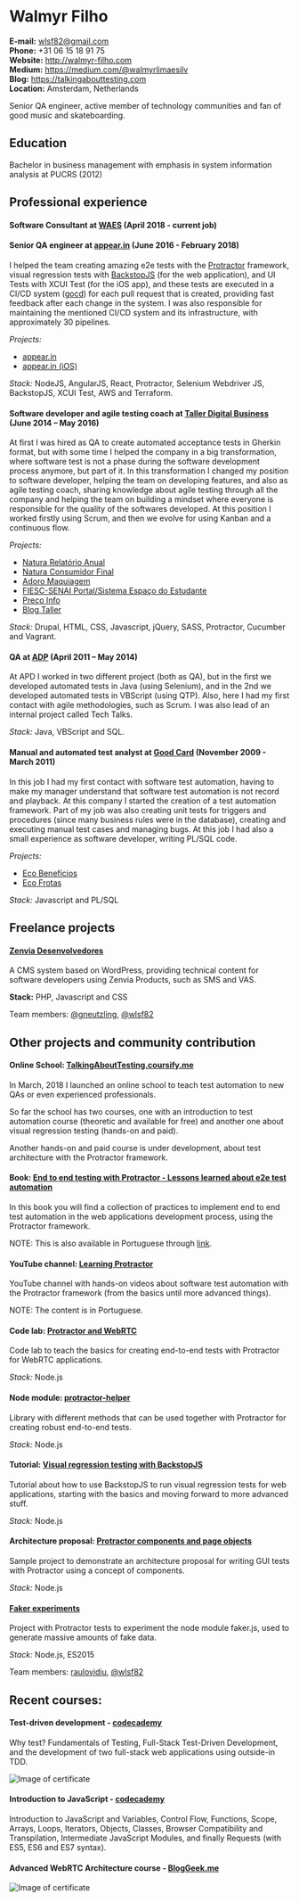 # Walmyr Filho
**E-mail:** wlsf82@gmail.com<br />
**Phone:** +31 06 15 18 91 75<br />
**Website:** http://walmyr-filho.com<br />
**Medium:** https://medium.com/@walmyrlimaesilv<br />
**Blog:** https://talkingabouttesting.com<br />
**Location:** Amsterdam, Netherlands<br />

Senior QA engineer, active member of technology communities and fan of good music and skateboarding.

## Education
Bachelor in business management with emphasis in system information analysis at PUCRS (2012)

## Professional experience
#### Software Consultant at [WAES](http://www.wearewaes.com) (April 2018 - current job)

#### Senior QA engineer at [appear.in](http://appear.in) (June 2016 - February 2018)
I helped the team creating amazing e2e tests with the [Protractor](http://www.protractortest.org/#/) framework, visual regression tests with [BackstopJS](https://github.com/garris/BackstopJS) (for the web application), and UI Tests with XCUI Test (for the iOS app), and these tests are executed in a CI/CD system ([gocd](http://gocd.org)) for each pull request that is created, providing fast feedback after each change in the system. I was also responsible for maintaining the mentioned CI/CD system and its infrastructure, with approximately 30 pipelines.

_Projects:_

- [appear.in](https://appear.in)
- [appear.in (iOS)](https://itunes.apple.com/us/app/appear.in-free-group-video/id878583078?mt=8)

_Stack:_ NodeJS, AngularJS, React, Protractor, Selenium Webdriver JS, BackstopJS, XCUI Test, AWS and Terraform.

#### Software developer and agile testing coach at [Taller Digital Business](http://taller.net.br/en/) (June 2014 – May 2016)
At first I was hired as QA to create automated acceptance tests in Gherkin format, but with some time I helped the company in a big transformation, where software test is not a phase during the software development process anymore, but part of it. In this transformation I changed my position to software developer, helping the team on developing features, and also as agile testing coach, sharing knowledge about agile testing through all the company and helping the team on building a mindset where everyone is responsible for the quality of the softwares developed.
At this position I worked firstly using Scrum, and then we evolve for using Kanban and a continuous flow.

_Projects:_

- [Natura Relatório Anual](http://www.natura.com.br/relatorio-anual)
- [Natura Consumidor Final](http://www.natura.com.br/)
- [Adoro Maquiagem](http://adoromaquiagem.com.br/)
- [FIESC-SENAI Portal/Sistema Espaço do Estudante](http://estudante.sc.senai.br/)
- [Preço Info](http://precoinfo.com.br)
- [Blog Taller](https://blog.taller.net.br/author/walmyr-filho/)

_Stack:_ Drupal, HTML, CSS, Javascript, jQuery, SASS, Protractor, Cucumber and Vagrant.


#### QA at [ADP](https://www.adp.com) (April 2011 – May 2014)
At APD I worked in two different project (both as QA), but in the first we developed automated tests in Java (using Selenium), and in the 2nd we developed automated tests in VBScript (using QTP). Also, here I had my first contact with agile methodologies, such as Scrum. I was also lead of an internal project called Tech Talks.

_Stack:_ Java, VBScript and SQL.

#### Manual and automated test analyst at [Good Card](http://goodcard.com.br) (November 2009 - March 2011)
In this job I had my first contact with software test automation, having to make my manager understand that software test automation is not record and playback. At this company I started the creation of a test automation framework. Part of my job was also creating unit tests for triggers and procedures (since many business rules were in the database), creating and executing manual test cases and managing bugs. At this job I had also a small experience as software developer, writing PL/SQL code.

_Projects:_

- [Eco Benefícios](http://www.ecobeneficios.com.br/home)
- [Eco Frotas](https://www.ecofrotas.com.br/en/)

_Stack:_ Javascript and PL/SQL

## Freelance projects

#### [Zenvia Desenvolvedores](http://www.zenvia.com.br/desenvolvedores/)

A CMS system based on WordPress, providing technical content for software developers using Zenvia Products, such as SMS and VAS.

**Stack:** PHP, Javascript and CSS

Team members: [@gneutzling](https://github.com/gneutzling), [@wlsf82](https://github.com/wlsf82)

## Other projects and community contribution
#### Online School: [TalkingAboutTesting.coursify.me](http://talkingabouttesting.coursify.me)

In March, 2018 I launched an online school to teach test automation to new QAs or even experienced professionals.

So far the school has two courses, one with an introduction to test automation course (theoretic and available for free) and another one about visual regression testing (hands-on and paid).

Another hands-on and paid course is under development, about test architecture with the Protractor framework.

#### Book: [End to end testing with Protractor - Lessons learned about e2e test automation](https://leanpub.com/end-to-end-testing-with-protractor)

In this book you will find a collection of practices to implement end to end test automation in the web applications development process, using the Protractor framework.

NOTE: This is also available in Portuguese through [link](http://casadocodigo.com.br/products/livro-protractor).

#### YouTube channel: [Learning Protractor](https://www.youtube.com/user/wlsf82/videos)

YouTube channel with hands-on videos about software test automation with the Protractor framework (from the basics until more advanced things).

NOTE: The content is in Portuguese.

#### Code lab: [Protractor and WebRTC](http://github.com/wlsf82/protractor-and-webrtc)

Code lab to teach the basics for creating end-to-end tests with Protractor for WebRTC applications.

_Stack:_ Node.js

#### Node module: [protractor-helper](http://npmjs.com/package/protractor-helper)

Library with different methods that can be used together with Protractor for creating robust end-to-end tests.

_Stack:_ Node.js

#### Tutorial: [Visual regression testing with BackstopJS](https://github.com/wlsf82/backstopjs-example)

Tutorial about how to use BackstopJS to run visual regression tests for web applications, starting with the basics and moving forward to more advanced stuff.

_Stack:_ Node.js

#### Architecture proposal: [Protractor components and page objects](https://github.com/wlsf82/protractor-components-and-page-objects)

Sample project to demonstrate an architecture proposal for writing GUI tests with Protractor using a concept of components.

_Stack:_ Node.js

#### [Faker experiments](https://github.com/wlsf82/faker-experiments)

Project with Protractor tests to experiment the node module faker.js, used to generate massive amounts of fake data.

_Stack:_ Node.js, ES2015

Team members: [raulovidiu](https://github.com/raulovidiu), [@wlsf82](https://github.com/wlsf82)

## Recent courses:

#### Test-driven development - [codecademy](https://help.codecademy.com/hc/en-us/articles/115003950354-What-curriculum-is-covered-in-Test-Driven-Development-)

Why test? Fundamentals of Testing, Full-Stack Test-Driven Development, and the development of two full-stack web applications using outside-in TDD.

![Image of certificate](https://github.com/wlsf82/cv/blob/master/TDD%20certificate%20-%20Codecademy%20-%20Walmyr%20Filho.png)

#### Introduction to JavaScript - [codecademy](https://www.codecademy.com/en-US/learn/introduction-to-javascript)

Introduction to JavaScript and Variables, Control Flow, Functions, Scope, Arrays, Loops, Iterators, Objects,  Classes, Browser Compatibility and Transpilation, Intermediate JavaScript Modules, and finally Requests (with ES5, ES6 and ES7 syntax).

#### Advanced WebRTC Architecture course - [BlogGeek.me](https://bloggeek.me/course/webrtc-architecture/)

![Image of certificate](https://github.com/wlsf82/cv/blob/master/bloggeek.me%20certificate%20-%20advanced%20webrtc%20architecture%20course.png)
